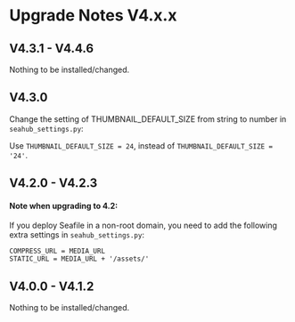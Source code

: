 # Upgrade Notes V4.x.x

## V4.3.1 - V4.4.6

Nothing to be installed/changed.

## V4.3.0

Change the setting of THUMBNAIL_DEFAULT_SIZE from string to number in ```seahub_settings.py```:

Use ```THUMBNAIL_DEFAULT_SIZE = 24```, instead of ```THUMBNAIL_DEFAULT_SIZE = '24'```.


## V4.2.0 - V4.2.3

#### Note when upgrading to 4.2:
If you deploy Seafile in a non-root domain, you need to add the following extra settings in ```seahub_settings.py```:
```
COMPRESS_URL = MEDIA_URL
STATIC_URL = MEDIA_URL + '/assets/'
```

## V4.0.0 - V4.1.2

Nothing to be installed/changed.
